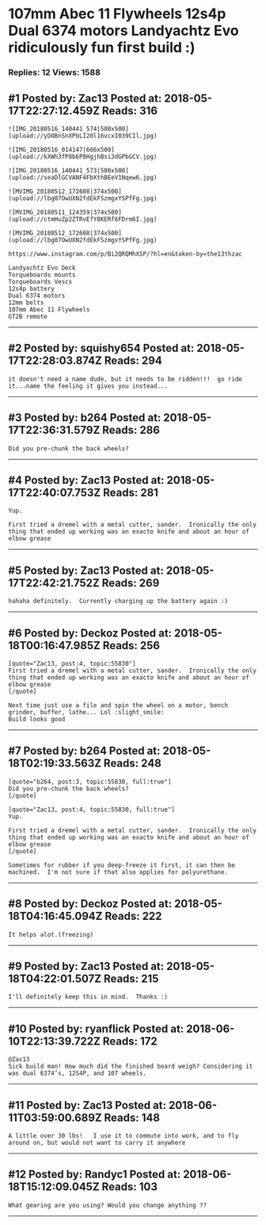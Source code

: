 # 107mm Abec 11 Flywheels 12s4p Dual 6374 motors Landyachtz Evo ridiculously fun first build :)

### Replies: 12 Views: 1588

## \#1 Posted by: Zac13 Posted at: 2018-05-17T22:27:12.459Z Reads: 316

```
![IMG_20180516_140441_574|500x500](upload://yDOBnSnXPbLI20l16vcxI039CIl.jpg)

![IMG_20180516_014147|666x500](upload://kXWh3fP8b6P8HgjhBsi3dGPbGCV.jpg)

![IMG_20180516_140441_573|500x500](upload://seaDlGCVANF4FbXthBEeV1Nqew6.jpg)

![MVIMG_20180512_172608|374x500](upload://lbg07OwUXN2fdEkFSzmgxYSPfFg.jpg)

![MVIMG_20180511_124359|374x500](upload://ctmHuZp2ZTRvEfY8KERf6FDrm6I.jpg)

![MVIMG_20180512_172608|374x500](upload://lbg07OwUXN2fdEkFSzmgxYSPfFg.jpg)

https://www.instagram.com/p/Bi2QRQMhXSP/?hl=en&taken-by=the13thzac

Landyachtz Evo Deck
Torqueboards mounts
Torqueboards Vescs
12s4p battery
Dual 6374 motors
12mm belts
107mm Abec 11 Flywheels
GT2B remote
```

---
## \#2 Posted by: squishy654 Posted at: 2018-05-17T22:28:03.874Z Reads: 294

```
it doesn't need a name dude, but it needs to be ridden!!!  go ride it...name the feeling it gives you instead...
```

---
## \#3 Posted by: b264 Posted at: 2018-05-17T22:36:31.579Z Reads: 286

```
Did you pre-chunk the back wheels?
```

---
## \#4 Posted by: Zac13 Posted at: 2018-05-17T22:40:07.753Z Reads: 281

```
Yup.  

First tried a dremel with a metal cutter, sander.  Ironically the only thing that ended up working was an exacto knife and about an hour of elbow grease
```

---
## \#5 Posted by: Zac13 Posted at: 2018-05-17T22:42:21.752Z Reads: 269

```
hahaha definitely.  Currently charging up the battery again :)
```

---
## \#6 Posted by: Deckoz Posted at: 2018-05-18T00:16:47.985Z Reads: 256

```
[quote="Zac13, post:4, topic:55830"]
First tried a dremel with a metal cutter, sander.  Ironically the only thing that ended up working was an exacto knife and about an hour of elbow grease
[/quote]

Next time just use a file and spin the wheel on a motor, bench grinder, buffer, lathe... Lol :slight_smile:
Build looks good
```

---
## \#7 Posted by: b264 Posted at: 2018-05-18T02:19:33.563Z Reads: 248

```
[quote="b264, post:3, topic:55830, full:true"]
Did you pre-chunk the back wheels?
[/quote]

[quote="Zac13, post:4, topic:55830, full:true"]
Yup.

First tried a dremel with a metal cutter, sander.  Ironically the only thing that ended up working was an exacto knife and about an hour of elbow grease
[/quote]

Sometimes for rubber if you deep-freeze it first, it can then be machined.  I'm not sure if that also applies for polyurethane.
```

---
## \#8 Posted by: Deckoz Posted at: 2018-05-18T04:16:45.094Z Reads: 222

```
It helps alot.(freezing)
```

---
## \#9 Posted by: Zac13 Posted at: 2018-05-18T04:22:01.507Z Reads: 215

```
I'll definitely keep this in mind.  Thanks :)
```

---
## \#10 Posted by: ryanflick Posted at: 2018-06-10T22:13:39.722Z Reads: 172

```
@Zac13
Sick build man! How much did the finished board weigh? Considering it was dual 6374’s, 12S4P, and 107 wheels.
```

---
## \#11 Posted by: Zac13 Posted at: 2018-06-11T03:59:00.689Z Reads: 148

```
A little over 30 lbs!   I use it to commute into work, and to fly around on, but would not want to carry it anywhere
```

---
## \#12 Posted by: Randyc1 Posted at: 2018-06-18T15:12:09.045Z Reads: 103

```
What gearing are you using? Would you change anything ??
```

---
